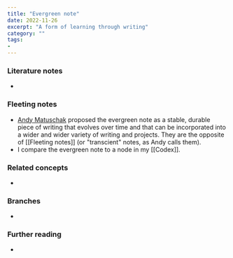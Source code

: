 ```yaml
---
title: "Evergreen note"
date: 2022-11-26
excerpt: "A form of learning through writing"
category: ""
tags:
-
---
```


### Literature notes
- 

### Fleeting notes
- [Andy Matuschak](https://notes.andymatuschak.org/Evergreen_notes) proposed the evergreen note as a stable, durable piece of writing that evolves over time and that can be incorporated into a wider and wider variety of writing and projects. They are the opposite of [[Fleeting notes]] (or "transcient" notes, as Andy calls them).
- I compare the evergreen note to a node in my [[Codex]]. 

### Related concepts
- 

### Branches
- 

### Further reading
- 